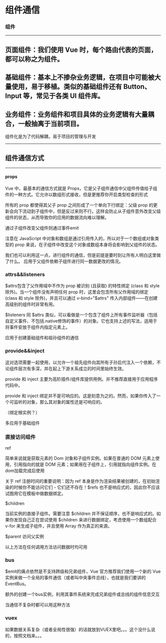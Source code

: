 # 组件通信
### 组件
---
页面组件：我们使用 Vue 时，每个路由代表的页面，都可以称之为组件。
---
基础组件：基本上不掺杂业务逻辑，在项目中可能被大量使用，易于移植。类似的基础组件还有 Button、Input 等，常见于各类 UI 组件库。
---
业务组件：业务组件和项目具体的业务逻辑有大量耦合，一般抽离于当前项目。
---
组件化是为了代码解耦，易于项目的管理与开发

---
## 组件通信方式
---
#### props
Vue 中，最基本的通信方式就是 Props，它是父子组件通信中父组件传值给子组件的一种方式。它允许以数组形式接收，但是更推荐你开启类型检查的形式

所有的 prop 都使得其父子 prop 之间形成了一个单向下行绑定：父级 prop 的更新会向下流动到子组件中，但是反过来则不行。这样会防止从子组件意外改变父级组件的状态，从而导致你的应用的数据流向难以理解。

通过子组件改变父组件则通过事件emit

注意在 JavaScript 中对象和数组是通过引用传入的，所以对于一个数组或对象类型的 prop 来说，在子组件中改变这个对象或数组本身将会影响到父组件的状态。

我们也可以利用这一点，进行组件的通信，但是前提是要时刻让所有人明白这里做了什么。
应用于父组件依赖子组件进行同一数据更改的情况。

### attrs&&listeners

$attrs包含了父作用域中不作为 prop 被识别 (且获取) 的特性绑定 (class 和 style 除外)。当一个组件没有声明任何 prop 时，这里会包含所有父作用域的绑定 (class 和 style 除外)，并且可以通过 v-bind="$attrs" 传入内部组件——在创建高级别的组件时非常有用。

$listeners 同 $attrs 类似，可以看做是一个包含了组件上所有事件监听器（包括自定义事件、不包括.native修饰的事件）的对象。它也支持上述的写法，适用于将事件安放于组件内指定元素上。

应用于创建基础组件和祖孙组件的通信

### provide&&inject
这对选项需要一起使用，以允许一个祖先组件向其所有子孙后代注入一个依赖，不论组件层次有多深，并在起上下游关系成立的时间里始终生效。

provide 和 inject 主要为高阶插件/组件库提供用例。并不推荐直接用于应用程序代码中。

provide 和 inject 绑定并不是可响应的。这是刻意为之的。然而，如果你传入了一个可监听的对象，那么其对象的属性还是可响应的。

（绑定根实例？）

多应用于基础组件

### 直接访问组件

ref

简单来说就是获取元素的 Dom 对象和子组件实例。如果在普通的 DOM 元素上使用，引用指向的就是 DOM 元素；如果用在子组件上，引用就指向组件实例。在dom加载完成后使用

关于 ref 注册时间的重要说明：因为 ref 本身是作为渲染结果被创建的，在初始渲染的时候你不能访问它们 - 它们还不存在！$refs 也不是响应式的，因此你不应该试图用它在模板中做数据绑定。

$children

当前实例的直接子组件。需要注意 $children 并不保证顺序，也不是响应式的。如果你发现自己正在尝试使用 $children 来进行数据绑定，考虑使用一个数组配合 v-for 来生成子组件，并且使用 Array 作为真正的来源。

$parent
访问父实例

以上方法在任何调用方法访问数据时均可用

### bus
$emit的痛点依然是不支持跨级和兄弟组件，Vue 官方推荐我们使用一个新的 Vue 实例来做一个全局的事件通信（或者叫中央事件总线），也就是我们要讲的 EventBus。

额外的创建一个bus实例，利用其事件系统来完成兄弟组件或总线的组件信息交互

当通信不复杂时都可以用这种方法


### vuex

如果数据关系复杂（或者全局性很强）的话就放到VUEX里吧。。。这个没什么说的，按照文档来。。。
